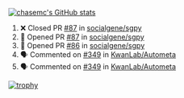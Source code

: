 [![chasemc's GitHub stats](https://github-readme-stats.vercel.app/api?username=chasemc)](https://github.com/anuraghazra/github-readme-stats)


<!--START_SECTION:activity-->
1. ❌ Closed PR [#87](https://github.com/socialgene/sgpy/pull/87) in [socialgene/sgpy](https://github.com/socialgene/sgpy)
2. 💪 Opened PR [#87](https://github.com/socialgene/sgpy/pull/87) in [socialgene/sgpy](https://github.com/socialgene/sgpy)
3. 💪 Opened PR [#86](https://github.com/socialgene/sgpy/pull/86) in [socialgene/sgpy](https://github.com/socialgene/sgpy)
4. 🗣 Commented on [#349](https://github.com/KwanLab/Autometa/issues/349#issuecomment-1960404060) in [KwanLab/Autometa](https://github.com/KwanLab/Autometa)
5. 🗣 Commented on [#349](https://github.com/KwanLab/Autometa/issues/349#issuecomment-1960401550) in [KwanLab/Autometa](https://github.com/KwanLab/Autometa)
<!--END_SECTION:activity-->
[![trophy](https://github-profile-trophy.vercel.app/?username=chasemc)](https://github.com/ryo-ma/github-profile-trophy)

